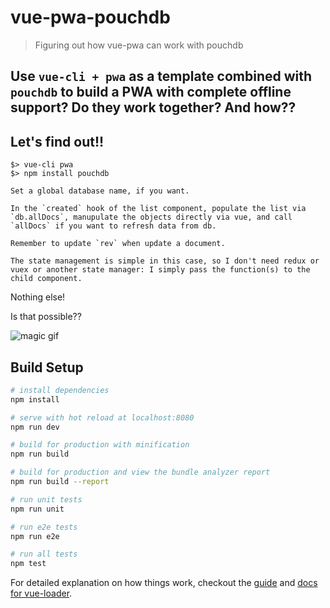 # vue-pwa-pouchdb

> Figuring out how vue-pwa can work with pouchdb

## Use `vue-cli + pwa` as a template combined with `pouchdb` to build a PWA with complete offline support? Do they work together? And how??

## Let's find out!!

    $> vue-cli pwa
    $> npm install pouchdb

    Set a global database name, if you want.

    In the `created` hook of the list component, populate the list via `db.allDocs`, manupulate the objects directly via vue, and call `allDocs` if you want to refresh data from db.

    Remember to update `rev` when update a document.

    The state management is simple in this case, so I don't need redux or vuex or another state manager: I simply pass the function(s) to the child component.

Nothing else!

Is that possible??

![magic gif](./magic.gif)

## Build Setup

``` bash
# install dependencies
npm install

# serve with hot reload at localhost:8080
npm run dev

# build for production with minification
npm run build

# build for production and view the bundle analyzer report
npm run build --report

# run unit tests
npm run unit

# run e2e tests
npm run e2e

# run all tests
npm test
```

For detailed explanation on how things work, checkout the [guide](http://vuejs-templates.github.io/webpack/) and [docs for vue-loader](http://vuejs.github.io/vue-loader).
